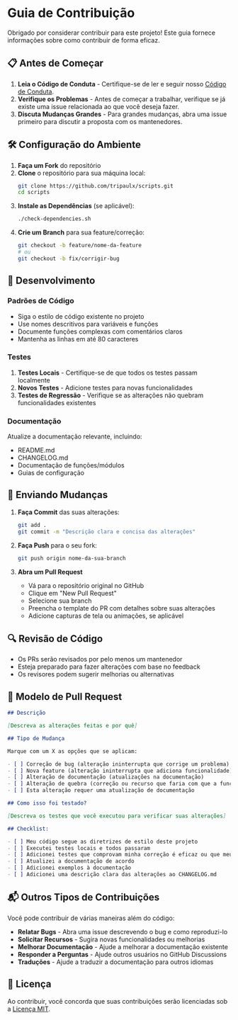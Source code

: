 # Guia de Contribuição

Obrigado por considerar contribuir para este projeto! Este guia fornece informações sobre como contribuir de forma eficaz.

## 📋 Antes de Começar

1. **Leia o Código de Conduta** - Certifique-se de ler e seguir nosso [Código de Conduta](CODE_OF_CONDUCT.md).
2. **Verifique os Problemas** - Antes de começar a trabalhar, verifique se já existe uma issue relacionada ao que você deseja fazer.
3. **Discuta Mudanças Grandes** - Para grandes mudanças, abra uma issue primeiro para discutir a proposta com os mantenedores.

## 🛠 Configuração do Ambiente

1. **Faça um Fork** do repositório
2. **Clone** o repositório para sua máquina local:
   ```bash
   git clone https://github.com/tripaulx/scripts.git
   cd scripts
   ```
3. **Instale as Dependências** (se aplicável):
   ```bash
   ./check-dependencies.sh
   ```
4. **Crie um Branch** para sua feature/correção:
   ```bash
   git checkout -b feature/nome-da-feature
   # ou
   git checkout -b fix/corrigir-bug
   ```

## 🔧 Desenvolvimento

### Padrões de Código

- Siga o estilo de código existente no projeto
- Use nomes descritivos para variáveis e funções
- Documente funções complexas com comentários claros
- Mantenha as linhas em até 80 caracteres

### Testes

1. **Testes Locais** - Certifique-se de que todos os testes passam localmente
2. **Novos Testes** - Adicione testes para novas funcionalidades
3. **Testes de Regressão** - Verifique se as alterações não quebram funcionalidades existentes

### Documentação

Atualize a documentação relevante, incluindo:
- README.md
- CHANGELOG.md
- Documentação de funções/módulos
- Guias de configuração

## 💾 Enviando Mudanças

1. **Faça Commit** das suas alterações:
   ```bash
   git add .
   git commit -m "Descrição clara e concisa das alterações"
   ```

2. **Faça Push** para o seu fork:
   ```bash
   git push origin nome-da-sua-branch
   ```

3. **Abra um Pull Request**
   - Vá para o repositório original no GitHub
   - Clique em "New Pull Request"
   - Selecione sua branch
   - Preencha o template do PR com detalhes sobre suas alterações
   - Adicione capturas de tela ou animações, se aplicável

## 🔍 Revisão de Código

- Os PRs serão revisados por pelo menos um mantenedor
- Esteja preparado para fazer alterações com base no feedback
- Os revisores podem sugerir melhorias ou alternativas

## 📝 Modelo de Pull Request

```markdown
## Descrição

[Descreva as alterações feitas e por quê]

## Tipo de Mudança

Marque com um X as opções que se aplicam:

- [ ] Correção de bug (alteração ininterrupta que corrige um problema)
- [ ] Nova feature (alteração ininterrupta que adiciona funcionalidade)
- [ ] Alteração de documentação (atualizações na documentação)
- [ ] Alteração de quebra (correção ou recurso que faria com que a funcionalidade existente não funcione conforme o esperado)
- [ ] Esta alteração requer uma atualização de documentação

## Como isso foi testado?

[Descreva os testes que você executou para verificar suas alterações]

## Checklist:

- [ ] Meu código segue as diretrizes de estilo deste projeto
- [ ] Executei testes locais e todos passaram
- [ ] Adicionei testes que comprovam minha correção é eficaz ou que meu recurso funciona
- [ ] Atualizei a documentação de acordo
- [ ] Adicionei exemplos à documentação
- [ ] Adicionei uma descrição clara das alterações ao CHANGELOG.md
```

## 📬 Outros Tipos de Contribuições

Você pode contribuir de várias maneiras além do código:

- **Relatar Bugs** - Abra uma issue descrevendo o bug e como reproduzi-lo
- **Solicitar Recursos** - Sugira novas funcionalidades ou melhorias
- **Melhorar Documentação** - Ajude a melhorar a documentação existente
- **Responder a Perguntas** - Ajude outros usuários no GitHub Discussions
- **Traduções** - Ajude a traduzir a documentação para outros idiomas

## 📄 Licença

Ao contribuir, você concorda que suas contribuições serão licenciadas sob a [Licença MIT](LICENSE).
